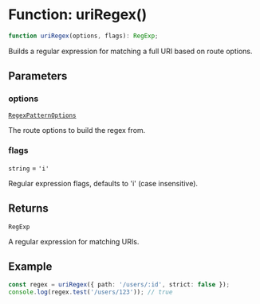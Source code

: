 # Function: uriRegex()

```ts
function uriRegex(options, flags): RegExp;
```

Builds a regular expression for matching a full URI based on route options.

## Parameters

### options

[`RegexPatternOptions`](../../declarations/interfaces/RegexPatternOptions.md)

The route options to build the regex from.

### flags

`string` = `'i'`

Regular expression flags, defaults to 'i' (case insensitive).

## Returns

`RegExp`

A regular expression for matching URIs.

## Example

```typescript
const regex = uriRegex({ path: '/users/:id', strict: false });
console.log(regex.test('/users/123')); // true
```
